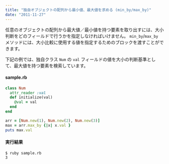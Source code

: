```yaml
---
title: "独自オブジェクトの配列から最小値、最大値を求める (min_by/max_by)"
date: "2011-11-27"
---
```


任意のオブジェクトの配列から最大値／最小値を持つ要素を取り出すには、大小判断をどのフィールドで行うかを指定しなければいけません。
`min_by`/`max_by` メソッドには、大小比較に使用する値を指定するためのブロックを渡すことができます。

下記の例では、独自クラス `Num` の `val` フィールドの値を大小の判断基準として、最大値を持つ要素を検索しています。

#### sample.rb

```ruby
class Num
  attr_reader :val
  def initialize(val)
    @val = val
  end
end

arr = [Num.new(1), Num.new(2), Num.new(3)]
max = arr.max_by {|x| x.val }
puts max.val
```

#### 実行結果

```
$ ruby sample.rb
3
```

